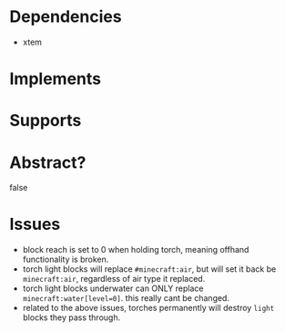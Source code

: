 # Dependencies
* xtem

# Implements

# Supports

# Abstract?
false

# Issues
- block reach is set to 0 when holding torch, meaning offhand functionality is broken.
- torch light blocks will replace `#minecraft:air`, but will set it back be `minecraft:air`, regardless of air type it replaced.
- torch light blocks underwater can ONLY replace `minecraft:water[level=0]`. this really cant be changed.
- related to the above issues, torches permanently will destroy `light` blocks they pass through.